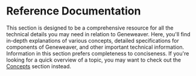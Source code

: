 # Reference Documentation

This section is designed to be a comprehensive resource for all the technical details 
you may need in relation to Geneweaver. Here, you'll find in-depth explanations of 
various concepts, detailed specifications for components of Geneweaver, and other 
important technical information. Information in this section prefers completeness to
conciseness. If you're looking for a quick overview of a topic, you may want to check
out the [Concepts](../concepts) section instead.